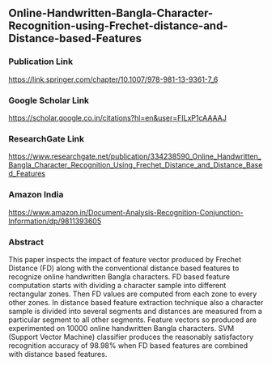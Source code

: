 ## Online-Handwritten-Bangla-Character-Recognition-using-Frechet-distance-and-Distance-based-Features
### Publication Link
https://link.springer.com/chapter/10.1007/978-981-13-9361-7_6
### Google Scholar Link
https://scholar.google.co.in/citations?hl=en&user=FILxP1cAAAAJ
### ResearchGate Link
https://www.researchgate.net/publication/334238590_Online_Handwritten_Bangla_Character_Recognition_Using_Frechet_Distance_and_Distance_Based_Features
### Amazon India
https://www.amazon.in/Document-Analysis-Recognition-Conjunction-Information/dp/9811393605
### Abstract
This paper inspects the impact of feature vector produced by Frechet Distance (FD) along with the conventional distance based features to recognize online handwritten Bangla characters. FD based feature computation starts with dividing a character sample into different rectangular zones. Then FD values are computed from each zone to every other zones. In distance based feature extraction technique also a character sample is divided into several segments and distances are measured from a particular segment to all other segments. Feature vectors so produced are experimented on 10000 online handwritten Bangla characters. SVM (Support Vector Machine) classifier produces the reasonably satisfactory recognition accuracy of 98.98% when FD based features are combined with distance based features.
